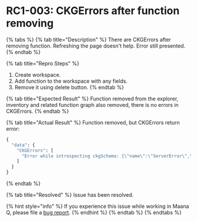 # RC1-003: CKGErrors after function removing

{% tabs %}
{% tab title="Description" %}
There are CKGErrors after removing function. Refreshing the page doesn't help. Error still presented.
{% endtab %}

{% tab title="Repro Steps" %}
1. Create workspace.
2. Add function to the workspace with any fields.
3. Remove it using delete button.
{% endtab %}

{% tab title="Expected Result" %}
Function removed from the explorer, inventory and related function graph also removed, there is no errors in CKGErrors.
{% endtab %}

{% tab title="Actual Result" %}
Function removed, but CKGErrors return error:

```python
{
  "data": {
    "CKGErrors": [
      "Error while introspecting ckgSchema: {\"name\":\"ServerError\",\"response\":{\"size\":0,\"timeout\":0},\"statusCode\":400,\"result\":{\"errors\":[{\"message\":\"CKGError: Failure fetching functions of service fc62d705-d4da-4e0a-a6cc-a66647386caf: [Cannot return null for non-nullable field Function.arguments.]\"}]}}"
    ]
  }
} 
```
{% endtab %}

{% tab title="Resolved" %}
Issue has been resolved.  

{% hint style="info" %}
If you experience this issue while working in Maana Q, please file a [bug report](https://maana-ue.gitbook.io/product/reference-docs/report-bugs).
{% endhint %}
{% endtab %}
{% endtabs %}

